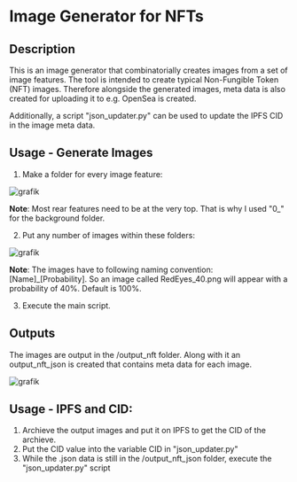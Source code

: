 ﻿# Image Generator for NFTs
 
 ## Description
 This is an image generator that combinatorially creates images from a set of image features.
 The tool is intended to create typical  Non-Fungible Token (NFT) images. Therefore alongside the generated images,
 meta data is also created for uploading it to e.g. OpenSea is created. 
 
 Additionally, a script "json_updater.py" can be used to update the IPFS CID in the image meta data.
 
 ## Usage - Generate Images
 1) Make a folder for every image feature:
 
 ![grafik](https://user-images.githubusercontent.com/98838105/184851368-186d42fd-7a77-480e-ace2-ce92cfff2089.png)
 
**Note**: Most rear features need to be at the very top. That is why I used "0_" for the background folder.

2) Put any number of images within these folders:

![grafik](https://user-images.githubusercontent.com/98838105/184852667-c0a148ac-d0bf-47c5-b64c-263e349523ad.png)

**Note**: The images have to following naming convention: [Name]_[Probability]. So an image called RedEyes_40.png will appear with a probability of 40%. Default is 100%.

3) Execute the main script.

## Outputs

The images are output in the /output_nft folder. 
Along with it an output_nft_json is created that contains meta data for each image.

![grafik](https://user-images.githubusercontent.com/98838105/184854309-8de776c8-62bb-4266-bb54-dbd3a4213dea.png)



## Usage - IPFS and CID:

1) Archieve the output images and put it on IPFS to get the CID of the archieve.
2) Put the CID value into the variable CID in "json_updater.py"
3) While the .json data is still in the /output_nft_json folder, execute the "json_updater.py" script

